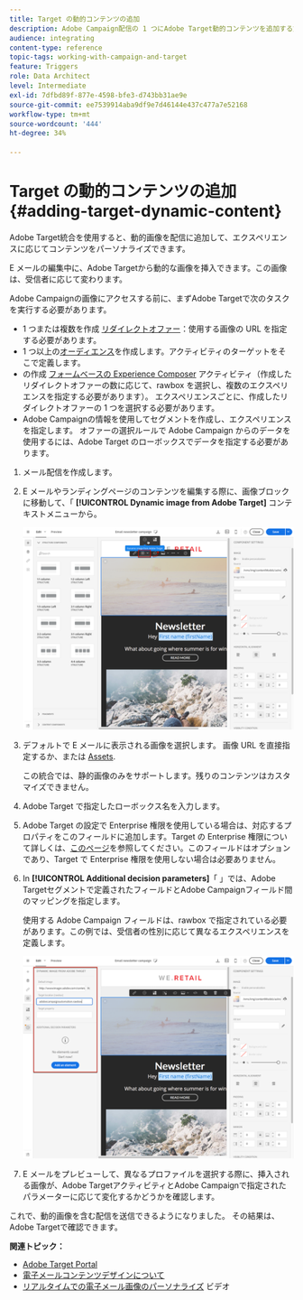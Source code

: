 ```yaml
---
title: Target の動的コンテンツの追加
description: Adobe Campaign配信の 1 つにAdobe Target動的コンテンツを追加する方法を説明します。
audience: integrating
content-type: reference
topic-tags: working-with-campaign-and-target
feature: Triggers
role: Data Architect
level: Intermediate
exl-id: 7dfbd89f-877e-4598-bfe3-d743bb31ae9e
source-git-commit: ee7539914aba9df9e7d46144e437c477a7e52168
workflow-type: tm+mt
source-wordcount: '444'
ht-degree: 34%

---
```


# Target の動的コンテンツの追加{#adding-target-dynamic-content}

Adobe Target統合を使用すると、動的画像を配信に追加して、エクスペリエンスに応じてコンテンツをパーソナライズできます。

E メールの編集中に、Adobe Targetから動的な画像を挿入できます。この画像は、受信者に応じて変わります。

Adobe Campaignの画像にアクセスする前に、まずAdobe Targetで次のタスクを実行する必要があります。

* 1 つまたは複数を作成 [リダイレクトオファー](https://experienceleague.adobe.com/docs/target/using/experiences/offers/offer-redirect.html?lang=ja)：使用する画像の URL を指定する必要があります。
* 1 つ以上の[オーディエンス](https://experienceleague.adobe.com/docs/target/using/audiences/create-audiences/audiences.html)を作成します。アクティビティのターゲットをそこで定義します。
* の作成 [フォームベースの Experience Composer](https://experienceleague.adobe.com/docs/target/using/experiences/form-experience-composer.html) アクティビティ（作成したリダイレクトオファーの数に応じて、rawbox を選択し、複数のエクスペリエンスを指定する必要があります）。 エクスペリエンスごとに、作成したリダイレクトオファーの 1 つを選択する必要があります。
* Adobe Campaignの情報を使用してセグメントを作成し、エクスペリエンスを指定します。 オファーの選択ルールで Adobe Campaign からのデータを使用するには、Adobe Target のローボックスでデータを指定する必要があります。

1. メール配信を作成します。
1. E メールやランディングページのコンテンツを編集する際に、画像ブロックに移動して、「 **[!UICONTROL Dynamic image from Adobe Target]** コンテキストメニューから。

   ![](assets/tar_insert_dynamic_image.png)

1. デフォルトで E メールに表示される画像を選択します。 画像 URL を直接指定するか、または [Assets](../../integrating/using/working-with-campaign-and-assets-core-service.md).

   この統合では、静的画像のみをサポートします。残りのコンテンツはカスタマイズできません。

1. Adobe Target で指定したローボックス名を入力します。
1. Adobe Target の設定で Enterprise 権限を使用している場合は、対応するプロパティをこのフィールドに追加します。Target の Enterprise 権限について詳しくは、[このページ](https://experienceleague.adobe.com/docs/target/using/administer/manage-users/enterprise/properties-overview.html?lang=ja)を参照してください。このフィールドはオプションであり、Target で Enterprise 権限を使用しない場合は必要ありません。
1. In **[!UICONTROL Additional decision parameters]**「 」では、Adobe Targetセグメントで定義されたフィールドとAdobe Campaignフィールド間のマッピングを指定します。

   使用する Adobe Campaign フィールドは、rawbox で指定されている必要があります。この例では、受信者の性別に応じて異なるエクスペリエンスを定義します。

   ![](assets/tar_additional_decisionning_parameters.png)

1. E メールをプレビューして、異なるプロファイルを選択する際に、挿入される画像が、Adobe TargetアクティビティとAdobe Campaignで指定されたパラメーターに応じて変化するかどうかを確認します。

これで、動的画像を含む配信を送信できるようになりました。 その結果は、Adobe Targetで確認できます。

**関連トピック：**

* [Adobe Target Portal](https://experienceleague.adobe.com/docs/target/using/integrate/campaign-and-target.html?lang=ja)
* [電子メールコンテンツデザインについて](../../designing/using/designing-content-in-adobe-campaign.md)
* [リアルタイムでの電子メール画像のパーソナライズ](https://helpx.adobe.com/marketing-cloud/how-to/email-marketing.html) ビデオ
